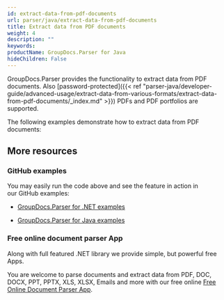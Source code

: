 ```yaml
---
id: extract-data-from-pdf-documents
url: parser/java/extract-data-from-pdf-documents
title: Extract data from PDF documents
weight: 4
description: ""
keywords: 
productName: GroupDocs.Parser for Java
hideChildren: False
---
```

GroupDocs.Parser provides the functionality to extract data from PDF documents. Also [password-protected]({{< ref "parser-java/developer-guide/advanced-usage/extract-data-from-various-formats/extract-data-from-pdf-documents/_index.md" >}}) PDFs and PDF portfolios are supported.

The following examples demonstrate how to extract data from PDF documents:

## More resources

### GitHub examples

You may easily run the code above and see the feature in action in our GitHub examples:

*   [GroupDocs.Parser for .NET examples](https://github.com/groupdocs-parser/GroupDocs.Parser-for-.NET)
    
*   [GroupDocs.Parser for Java examples](https://github.com/groupdocs-parser/GroupDocs.Parser-for-Java)
    

### Free online document parser App

Along with full featured .NET library we provide simple, but powerful free Apps.

You are welcome to parse documents and extract data from PDF, DOC, DOCX, PPT, PPTX, XLS, XLSX, Emails and more with our free online [Free Online Document Parser App](https://products.groupdocs.app/parser).
